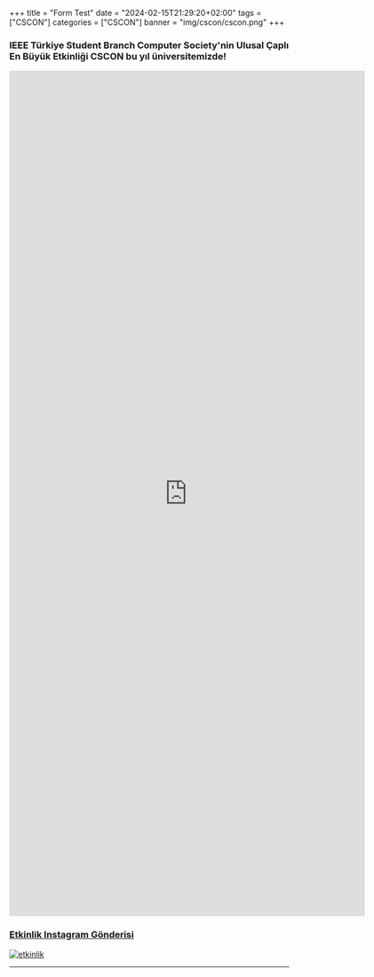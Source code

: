 +++
title = "Form Test"
date = "2024-02-15T21:29:20+02:00"
tags = ["CSCON"]
categories = ["CSCON"]
banner = "img/cscon/cscon.png"
+++

### IEEE Türkiye Student Branch Computer Society'nin Ulusal Çaplı En Büyük Etkinliği CSCON bu yıl üniversitemizde!

<iframe src="https://docs.google.com/forms/d/e/1FAIpQLSeXfGOcFU-_p6F0GxPwRYWsFZOrI8FC3EiKYmqAb6_yRlh49g/viewform?embedded=true" width="640" height="1523" frameborder="0" marginheight="0" marginwidth="0">Yükleniyor…</iframe>

### [Etkinlik Instagram Gönderisi](https://www.instagram.com/p/Cy8bfYMNIvX/?img_index=1)
[![etkinlik](/img/cscon/csconlarge.png)](https://www.instagram.com/p/)
______

